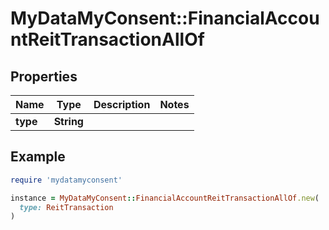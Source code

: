 # MyDataMyConsent::FinancialAccountReitTransactionAllOf

## Properties

| Name | Type | Description | Notes |
| ---- | ---- | ----------- | ----- |
| **type** | **String** |  |  |

## Example

```ruby
require 'mydatamyconsent'

instance = MyDataMyConsent::FinancialAccountReitTransactionAllOf.new(
  type: ReitTransaction
)
```


